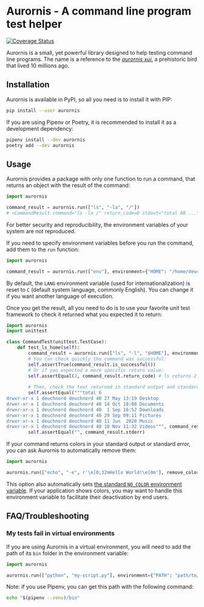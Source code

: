 # Aurornis - A command line program test helper

[![Coverage Status](https://coveralls.io/repos/github/Deuchnord/Aurornis/badge.svg?branch=main)](https://coveralls.io/github/Deuchnord/Aurornis?branch=main)

Aurornis is a small, yet powerful library designed to help testing command line programs.
The name is a reference to the [_aurornis xui_](https://en.wikipedia.org/wiki/Aurornis), a prehistoric bird that lived 10 millions ago.

## Installation

Aurornis is available in PyPI, so all you need is to install it with PIP:

```bash
pip install --user aurornis
```

If you are using Pipenv or Poetry, it is recommended to install it as a development dependency:

```bash
pipenv install --dev aurornis
poetry add --dev aurornis
```

## Usage

Aurornis provides a package with only one function to run a command, that returns an object with the result of the command:

```python
import aurornis

command_result = aurornis.run(["ls", "-la", "/"])
# <CommandResult command="ls -la /" return_code=0 stdout="total 68 ..." stderr="">
```

For better security and reproducibility, the environment variables of your system are not reproduced.

If you need to specify environment variables before you run the command, add them to the `run` function:

```python
import aurornis

command_result = aurornis.run(["env"], environment={"HOME": "/home/deuchnord"})
```

By default, the `LANG` environment variable (used for internationalization) is reset to `C` (default system language, commonly English). You can change it if you want another language of execution.

Once you get the result, all you need to do is to use your favorite unit test framework to check it returned what you expected it to return:

```python
import aurornis
import unittest

class CommandTest(unittest.TestCase):
    def test_ls_home(self):
        command_result = aurornis.run(["ls", "-l", "$HOME"], environment={"HOME": "/home/deuchnord"})
        # You can check quickly the command was successful:
        self.assertTrue(command_result.is_successful())
        # Or if you expected a more specific return value:
        self.assertEqual(2, command_result.return_code) # ls returns 2 if the file does not exist
        
        # Then, check the text returned in standard output and standard error:
        self.assertEqual("""total 6
drwxr-xr-x 1 deuchnord deuchnord 40 27 May 13:19 Desktop
drwxr-xr-x 1 deuchnord deuchnord 40 14 Oct 18:08 Documents
drwxr-xr-x 1 deuchnord deuchnord 40  1 Sep 16:52 Downloads
drwxr-xr-x 1 deuchnord deuchnord 40 29 Sep 09:11 Pictures
drwxr-xr-x 1 deuchnord deuchnord 40 11 Jun  2020 Music
drwxr-xr-x 1 deuchnord deuchnord 40 10 Nov 11:32 Videos""", command_result.stdout)
        self.assertEqual("", command_result.stderr)
```

If your command returns colors in your standard output or standard error, you can ask Aurornis to automatically remove them:

```python
import aurornis

aurornis.run(["echo", "-e", r'\e[0;32mHello World!\e[0m'], remove_colors=True)
```

This option also automatically sets [the standard `NO_COLOR` environment variable](https://no-color.org). If your application shows colors, you may want to handle this environment variable to facilitate their deactivation by end users.

## FAQ/Troubleshooting

### My tests fail in virtual environments

If you are using Aurornis in a virtual environment, you will need to add the path of its `bin` folder in the environment variable:

```python
import aurornis

aurornis.run(["python", "my-script.py"], environment={"PATH": "path/to/the/venv/bin"})
```

Note: if you use Pipenv, you can get this path with the following command:

```bash
echo "$(pipenv --venv)/bin"
```
